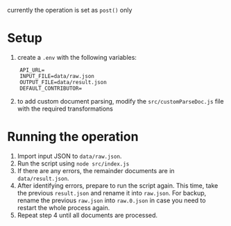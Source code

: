 currently the operation is set as `post()` only

# Setup

1. create a `.env` with the following variables:

```
    API_URL=
    INPUT_FILE=data/raw.json
    OUTPUT_FILE=data/result.json
    DEFAULT_CONTRIBUTOR=
```

2. to add custom document parsing, modify the `src/customParseDoc.js` file with the required transformations

# Running the operation

1. Import input JSON to `data/raw.json`.
2. Run the script using `node src/index.js`
3. If there are any errors, the remainder documents are in `data/result.json`.
4. After identifying errors, prepare to run the script again. This time, take the previous `result.json` and rename it into `raw.json`. For backup, rename the previous `raw.json` into `raw.0.json` in case you need to restart the whole process again.
5. Repeat step 4 until all documents are processed.
